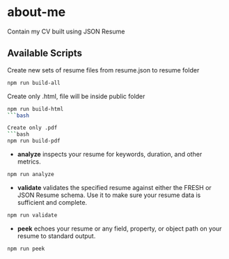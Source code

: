 # about-me
Contain my CV built using JSON Resume 

## Available Scripts
Create new sets of resume files from resume.json to resume folder
```bash
npm run build-all
```

Create only .html, file will be inside public folder
```bash
npm run build-html
```bash

Create only .pdf
```bash
npm run build-pdf
```

- **analyze** inspects your resume for keywords, duration, and other metrics.
```bash
npm run analyze
```

- **validate** validates the specified resume against either the FRESH or JSON
Resume schema. Use it to make sure your resume data is sufficient and complete.
```bash
npm run validate
```

- **peek** echoes your resume or any field, property, or object path on your
resume to standard output.
```bash
npm run peek
```